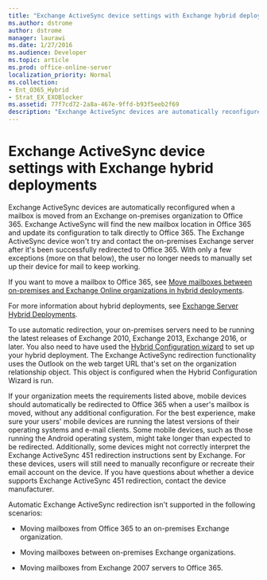 ```yaml
---
title: "Exchange ActiveSync device settings with Exchange hybrid deployments"
ms.author: dstrome
author: dstrome
manager: laurawi
ms.date: 1/27/2016
ms.audience: Developer
ms.topic: article
ms.prod: office-online-server
localization_priority: Normal
ms.collection:
- Ent_O365_Hybrid
- Strat_EX_EXOBlocker
ms.assetid: 77f7cd72-2a8a-467e-9ffd-b93f5eeb2f69
description: "Exchange ActiveSync devices are automatically reconfigured when a mailbox is moved from an Exchange on-premises organization to Office 365. Exchange ActiveSync will find the new mailbox location in Office 365 and update its configuration to talk directly to Office 365. The Exchange ActiveSync device won't try and contact the on-premises Exchange server after it's been successfully redirected to Office 365. With only a few exceptions (more on that below), the user no longer needs to manually set up their device for mail to keep working."
---
```


# Exchange ActiveSync device settings with Exchange hybrid deployments

Exchange ActiveSync devices are automatically reconfigured when a mailbox is moved from an Exchange on-premises organization to Office 365. Exchange ActiveSync will find the new mailbox location in Office 365 and update its configuration to talk directly to Office 365. The Exchange ActiveSync device won't try and contact the on-premises Exchange server after it's been successfully redirected to Office 365. With only a few exceptions (more on that below), the user no longer needs to manually set up their device for mail to keep working. 
  
If you want to move a mailbox to Office 365, see [Move mailboxes between on-premises and Exchange Online organizations in hybrid deployments](hybrid-deployment/move-mailboxes.md).
  
For more information about hybrid deployments, see [Exchange Server Hybrid Deployments](exchange-hybrid.md).
  
To use automatic redirection, your on-premises servers need to be running the latest releases of Exchange 2010, Exchange 2013, Exchange 2016, or later. You also need to have used the [Hybrid Configuration wizard](hybrid-configuration-wizard.md) to set up your hybrid deployment. The Exchange ActiveSync redirection functionality uses the Outlook on the web target URL that's set on the organization relationship object. This object is configured when the Hybrid Configuration Wizard is run. 
  
If your organization meets the requirements listed above, mobile devices should automatically be redirected to Office 365 when a user's mailbox is moved, without any additional configuration. For the best experience, make sure your users' mobile devices are running the latest versions of their operating systems and e-mail clients. Some mobile devices, such as those running the Android operating system, might take longer than expected to be redirected. Additionally, some devices might not correctly interpret the Exchange ActiveSync 451 redirection instructions sent by Exchange. For these devices, users will still need to manually reconfigure or recreate their email account on the device. If you have questions about whether a device supports Exchange ActiveSync 451 redirection, contact the device manufacturer.
  
Automatic Exchange ActiveSync redirection isn't supported in the following scenarios:
  
- Moving mailboxes from Office 365 to an on-premises Exchange organization.
    
- Moving mailboxes between on-premises Exchange organizations.
    
- Moving mailboxes from Exchange 2007 servers to Office 365.
    

